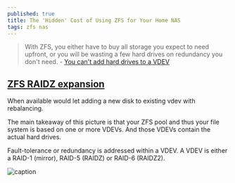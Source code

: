 ```yaml
---
published: true
title: The 'Hidden' Cost of Using ZFS for Your Home NAS
tags: zfs nas
---
```

> With ZFS, you either have to buy all storage you expect to need upfront, or you will be wasting a few hard drives on redundancy you don't need. - [You can't add hard drives to a VDEV](https://louwrentius.com/the-hidden-cost-of-using-zfs-for-your-home-nas.html)

## [ZFS RAIDZ expansion](https://www.reddit.com/r/homelab/comments/83wo88/any_news_on_zfs_raidz_expansion/)

When available would let adding a new disk to existing vdev with rebalancing.

The main takeaway of this picture is that your ZFS pool and thus your file system is based on one or more VDEVs. And those VDEVs contain the actual hard drives.

Fault-tolerance or redundancy is addressed within a VDEV. A VDEV is either a RAID-1 (mirror), RAID-5 (RAIDZ) or RAID-6 (RAIDZ2).

![caption](https://louwrentius.com/static/images/zfs-overview.png)


